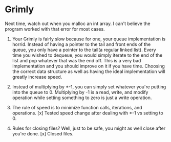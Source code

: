 # Grimly

Next time, watch out when you malloc an int array. I can't believe the program worked with that error for most cases.

1. Your Grimly is fairly slow because for one, your queue implementation is horrid. Instead of having a pointer to the tail and front ends of the queue, you only have a pointer to the tail(a regular linked list). Every time you wished to dequeue, you would simply iterate to the end of the list and pop whatever that was the end off. This is a very bad implementation and you should improve on it if you have time. Choosing the correct data structure as well as having the ideal implementation will greatly increase speed. 

2. Instead of multiplying by *-1, you can simply set whatever you're putting into the queue to 0. Multiplying by -1 is a read, write, and modify operation while setting something to zero is just a write operation.  

3. The rule of speed is to minimize function calls, iterations, and operations. 
[x] Tested speed change after dealing with *-1 vs setting to 0.

4. Rules for closing files? Well, just to be safe, you might as well close after you're done. 
[x] Closed files.
